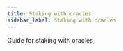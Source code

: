 ```yaml
---
title: Staking with oracles
sidebar_label: Staking with oracles
---
```


Guide for staking with oracles